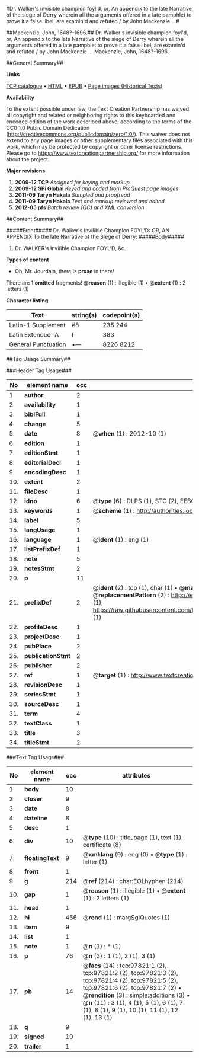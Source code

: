 #Dr. Walker's invisible champion foyl'd, or, An appendix to the late Narrative of the siege of Derry wherein all the arguments offered in a late pamphlet to prove it a false libel, are examin'd and refuted / by John Mackenzie ...#

##Mackenzie, John, 1648?-1696.##
Dr. Walker's invisible champion foyl'd, or, An appendix to the late Narrative of the siege of Derry wherein all the arguments offered in a late pamphlet to prove it a false libel, are examin'd and refuted / by John Mackenzie ...
Mackenzie, John, 1648?-1696.

##General Summary##

**Links**

[TCP catalogue](http://www.ota.ox.ac.uk/tcp/)  • 
[HTML](http://tei.it.ox.ac.uk/tcp/Texts-HTML/free/A50/A50929.html)  • 
[EPUB](http://tei.it.ox.ac.uk/tcp/Texts-EPUB/free/A50/A50929.epub) • 
[Page images (Historical Texts)](https://historicaltexts.jisc.ac.uk/eebo-13119904e)

**Availability**

To the extent possible under law, the Text Creation Partnership has waived all copyright and related or neighboring rights to this keyboarded and encoded edition of the work described above, according to the terms of the CC0 1.0 Public Domain Dedication (http://creativecommons.org/publicdomain/zero/1.0/). This waiver does not extend to any page images or other supplementary files associated with this work, which may be protected by copyright or other license restrictions. Please go to https://www.textcreationpartnership.org/ for more information about the project.

**Major revisions**

1. __2009-12__ __TCP__ *Assigned for keying and markup*
1. __2009-12__ __SPi Global__ *Keyed and coded from ProQuest page images*
1. __2011-09__ __Taryn Hakala__ *Sampled and proofread*
1. __2011-09__ __Taryn Hakala__ *Text and markup reviewed and edited*
1. __2012-05__ __pfs__ *Batch review (QC) and XML conversion*

##Content Summary##

#####Front#####
Dr. Walker's Inviſible Champion FOYL'D: OR, AN APPENDIX To the late Narrative of the Siege of Derry:
#####Body#####

1. Dr. WALKER's Inviſible Champion FOYL'D, &c.

**Types of content**

  * Oh, Mr. Jourdain, there is **prose** in there!

There are 1 **omitted** fragments! 
 @__reason__ (1) : illegible (1)  •  @__extent__ (1) : 2 letters (1)

**Character listing**


|Text|string(s)|codepoint(s)|
|---|---|---|
|Latin-1 Supplement|ëô|235 244|
|Latin Extended-A|ſ|383|
|General Punctuation|•—|8226 8212|

##Tag Usage Summary##

###Header Tag Usage###

|No|element name|occ|attributes|
|---|---|---|---|
|1.|__author__|2||
|2.|__availability__|1||
|3.|__biblFull__|1||
|4.|__change__|5||
|5.|__date__|8| @__when__ (1) : 2012-10 (1)|
|6.|__edition__|1||
|7.|__editionStmt__|1||
|8.|__editorialDecl__|1||
|9.|__encodingDesc__|1||
|10.|__extent__|2||
|11.|__fileDesc__|1||
|12.|__idno__|6| @__type__ (6) : DLPS (1), STC (2), EEBO-CITATION (1), OCLC (1), VID (1)|
|13.|__keywords__|1| @__scheme__ (1) : http://authorities.loc.gov/ (1)|
|14.|__label__|5||
|15.|__langUsage__|1||
|16.|__language__|1| @__ident__ (1) : eng (1)|
|17.|__listPrefixDef__|1||
|18.|__note__|5||
|19.|__notesStmt__|2||
|20.|__p__|11||
|21.|__prefixDef__|2| @__ident__ (2) : tcp (1), char (1)  •  @__matchPattern__ (2) : ([0-9\-]+):([0-9IVX]+) (1), (.+) (1)  •  @__replacementPattern__ (2) : http://eebo.chadwyck.com/downloadtiff?vid=$1&page=$2 (1), https://raw.githubusercontent.com/textcreationpartnership/Texts/master/tcpchars.xml#$1 (1)|
|22.|__profileDesc__|1||
|23.|__projectDesc__|1||
|24.|__pubPlace__|2||
|25.|__publicationStmt__|2||
|26.|__publisher__|2||
|27.|__ref__|1| @__target__ (1) : http://www.textcreationpartnership.org/docs/. (1)|
|28.|__revisionDesc__|1||
|29.|__seriesStmt__|1||
|30.|__sourceDesc__|1||
|31.|__term__|4||
|32.|__textClass__|1||
|33.|__title__|3||
|34.|__titleStmt__|2||


###Text Tag Usage###

|No|element name|occ|attributes|
|---|---|---|---|
|1.|__body__|10||
|2.|__closer__|9||
|3.|__date__|8||
|4.|__dateline__|8||
|5.|__desc__|1||
|6.|__div__|10| @__type__ (10) : title_page (1), text (1), certificate (8)|
|7.|__floatingText__|9| @__xml:lang__ (9) : eng (0)  •  @__type__ (1) : letter (1)|
|8.|__front__|1||
|9.|__g__|214| @__ref__ (214) : char:EOLhyphen (214)|
|10.|__gap__|1| @__reason__ (1) : illegible (1)  •  @__extent__ (1) : 2 letters (1)|
|11.|__head__|1||
|12.|__hi__|456| @__rend__ (1) : margSglQuotes (1)|
|13.|__item__|9||
|14.|__list__|1||
|15.|__note__|1| @__n__ (1) : * (1)|
|16.|__p__|76| @__n__ (3) : 1 (1), 2 (1), 3 (1)|
|17.|__pb__|14| @__facs__ (14) : tcp:97821:1 (2), tcp:97821:2 (2), tcp:97821:3 (2), tcp:97821:4 (2), tcp:97821:5 (2), tcp:97821:6 (2), tcp:97821:7 (2)  •  @__rendition__ (3) : simple:additions (3)  •  @__n__ (11) : 3 (1), 4 (1), 5 (1), 6 (1), 7 (1), 8 (1), 9 (1), 10 (1), 11 (1), 12 (1), 13 (1)|
|18.|__q__|9||
|19.|__signed__|10||
|20.|__trailer__|1||
